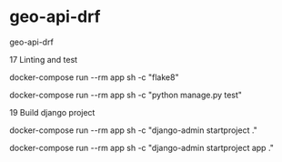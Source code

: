 # geo-api-drf

geo-api-drf

17 Linting and test

docker-compose run --rm app sh -c "flake8"

docker-compose run --rm app sh -c "python manage.py test"

19 Build django project

docker-compose run --rm app sh -c "django-admin startproject ."

docker-compose run --rm app sh -c "django-admin startproject app ."
